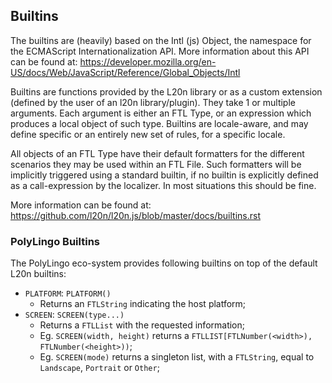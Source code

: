 ## Builtins

The builtins are (heavily) based on the Intl (js) Object, the namespace for the ECMAScript Internationalization API.
More information about this API can be found at: https://developer.mozilla.org/en-US/docs/Web/JavaScript/Reference/Global_Objects/Intl

Builtins are functions provided by the L20n library or as a custom extension (defined by the user of an l20n library/plugin).
They take 1 or multiple arguments. Each argument is either an FTL Type, or an expression which produces a local object of such type. Builtins are locale-aware, and may define specific or an entirely new set of rules, for a specific locale.

All objects of an FTL Type have their default formatters for the different scenarios they may be used within an FTL File. Such formatters will be implicitly triggered using a standard builtin, if no builtin is explicitly defined as a call-expression by the localizer. In most situations this should be fine.

More information can be found at: https://github.com/l20n/l20n.js/blob/master/docs/builtins.rst

### PolyLingo Builtins

The PolyLingo eco-system provides following builtins on top of the default L20n builtins:

+ `PLATFORM`: `PLATFORM()`
    + Returns an `FTLString` indicating the host platform;
+ `SCREEN`: `SCREEN(type...)`
    + Returns a `FTLList` with the requested information;
    + Eg. `SCREEN(width, height)` returns a `FTLLIST[FTLNumber(<width>), FTLNumber(<height>))`;
    + Eg. `SCREEN(mode)` returns a singleton list, with a `FTLString`, equal to `Landscape`, `Portrait` or `Other`;
